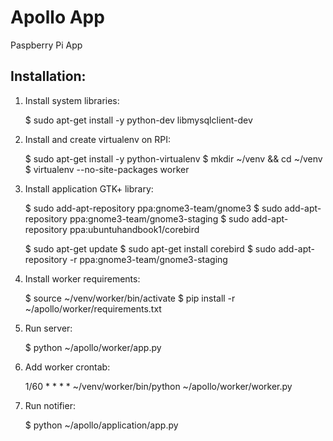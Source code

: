 Apollo App
==========================================================

Paspberry Pi App


Installation:
----------------------------------------------------------

1. Install system libraries:

    $ sudo apt-get install -y python-dev libmysqlclient-dev

2. Install and create virtualenv on RPI:

    $ sudo apt-get install -y python-virtualenv
    $ mkdir ~/venv && cd ~/venv
    $ virtualenv --no-site-packages worker 

3. Install application GTK+ library:

    $ sudo add-apt-repository ppa:gnome3-team/gnome3
    $ sudo add-apt-repository ppa:gnome3-team/gnome3-staging
    $ sudo add-apt-repository ppa:ubuntuhandbook1/corebird

    $ sudo apt-get update
    $ sudo apt-get install corebird
    $ sudo add-apt-repository -r ppa:gnome3-team/gnome3-staging

4. Install worker requirements:

    $ source ~/venv/worker/bin/activate
    $ pip install -r ~/apollo/worker/requirements.txt

5. Run server:

    $ python ~/apollo/worker/app.py

6. Add worker crontab:

    1/60 * * * *    ~/venv/worker/bin/python ~/apollo/worker/worker.py
    
7. Run notifier:

    $ python ~/apollo/application/app.py